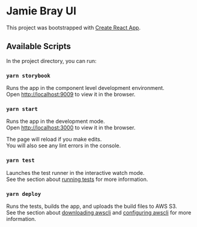 # Jamie Bray UI

This project was bootstrapped with [Create React App](https://github.com/facebook/create-react-app).

## Available Scripts

In the project directory, you can run:

### `yarn storybook`

Runs the app in the component level development environment.<br>
Open [http://localhost:9009](http://localhost:9009) to view it in the browser.

### `yarn start`

Runs the app in the development mode.<br>
Open [http://localhost:3000](http://localhost:3000) to view it in the browser.

The page will reload if you make edits.<br>
You will also see any lint errors in the console.

### `yarn test`

Launches the test runner in the interactive watch mode.<br>
See the section about [running tests](https://facebook.github.io/create-react-app/docs/running-tests) for more information.

### `yarn deploy`

Runs the tests, builds the app, and uploads the build files to AWS S3.<br>
See the section about [downloading awscli](https://docs.aws.amazon.com/cli/latest/userguide/install-bundle.html)
and [configuring awscli](https://docs.aws.amazon.com/cli/latest/userguide/cli-chap-configure.html) for more information.